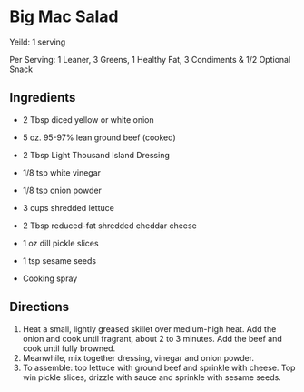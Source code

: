# Big Mac Salad

Yeild: 1 serving

Per Serving: 1 Leaner, 3 Greens, 1 Healthy Fat, 3 Condiments & 1/2 Optional Snack

## Ingredients
* 2 Tbsp diced yellow or white onion

* 5 oz. 95-97% lean ground beef (cooked)
* 2 Tbsp Light Thousand Island Dressing
* 1/8 tsp white vinegar 
* 1/8 tsp onion powder
* 3 cups shredded lettuce
* 2 Tbsp reduced-fat shredded cheddar cheese
* 1 oz dill pickle slices
* 1 tsp sesame seeds
* Cooking spray

## Directions
1. Heat a small, lightly greased skillet over medium-high heat. Add the onion and cook until fragrant, about 2 to 3 minutes. Add the beef and cook until fully browned.
2. Meanwhile, mix together dressing, vinegar and onion powder.
3. To assemble: top lettuce with ground beef and sprinkle with cheese. Top win pickle slices, drizzle with sauce and sprinkle with sesame seeds.

